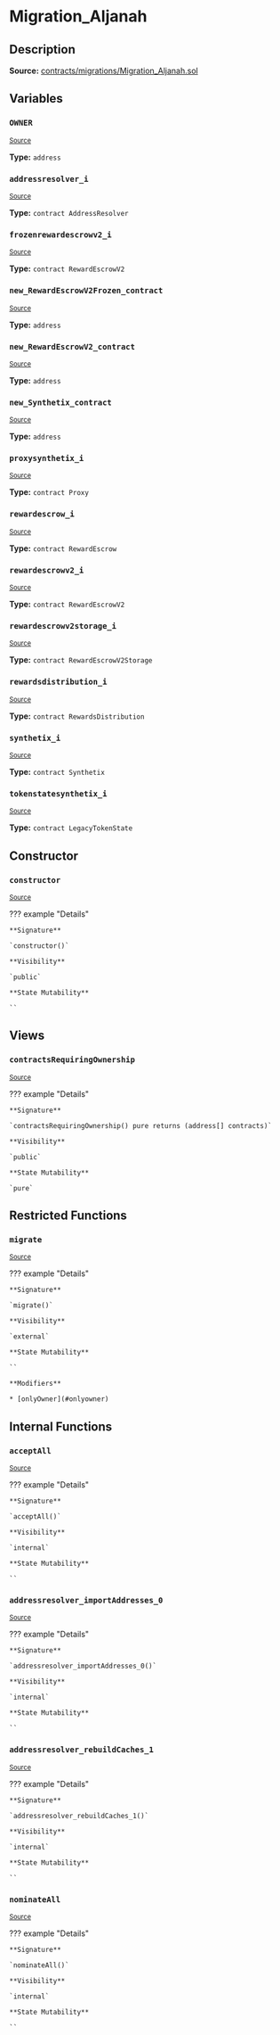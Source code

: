 # Migration_Aljanah

## Description

**Source:** [contracts/migrations/Migration_Aljanah.sol](https://github.com/Synthetixio/synthetix/tree/v2.101.2/contracts/migrations/Migration_Aljanah.sol)

## Variables

### `OWNER`

<sub>[Source](https://github.com/Synthetixio/synthetix/tree/v2.101.2/contracts/migrations/Migration_Aljanah.sol#L21)</sub>

**Type:** `address`

### `addressresolver_i`

<sub>[Source](https://github.com/Synthetixio/synthetix/tree/v2.101.2/contracts/migrations/Migration_Aljanah.sol#L28)</sub>

**Type:** `contract AddressResolver`

### `frozenrewardescrowv2_i`

<sub>[Source](https://github.com/Synthetixio/synthetix/tree/v2.101.2/contracts/migrations/Migration_Aljanah.sol#L44)</sub>

**Type:** `contract RewardEscrowV2`

### `new_RewardEscrowV2Frozen_contract`

<sub>[Source](https://github.com/Synthetixio/synthetix/tree/v2.101.2/contracts/migrations/Migration_Aljanah.sol#L57)</sub>

**Type:** `address`

### `new_RewardEscrowV2_contract`

<sub>[Source](https://github.com/Synthetixio/synthetix/tree/v2.101.2/contracts/migrations/Migration_Aljanah.sol#L55)</sub>

**Type:** `address`

### `new_Synthetix_contract`

<sub>[Source](https://github.com/Synthetixio/synthetix/tree/v2.101.2/contracts/migrations/Migration_Aljanah.sol#L53)</sub>

**Type:** `address`

### `proxysynthetix_i`

<sub>[Source](https://github.com/Synthetixio/synthetix/tree/v2.101.2/contracts/migrations/Migration_Aljanah.sol#L30)</sub>

**Type:** `contract Proxy`

### `rewardescrow_i`

<sub>[Source](https://github.com/Synthetixio/synthetix/tree/v2.101.2/contracts/migrations/Migration_Aljanah.sol#L34)</sub>

**Type:** `contract RewardEscrow`

### `rewardescrowv2_i`

<sub>[Source](https://github.com/Synthetixio/synthetix/tree/v2.101.2/contracts/migrations/Migration_Aljanah.sol#L42)</sub>

**Type:** `contract RewardEscrowV2`

### `rewardescrowv2storage_i`

<sub>[Source](https://github.com/Synthetixio/synthetix/tree/v2.101.2/contracts/migrations/Migration_Aljanah.sol#L39)</sub>

**Type:** `contract RewardEscrowV2Storage`

### `rewardsdistribution_i`

<sub>[Source](https://github.com/Synthetixio/synthetix/tree/v2.101.2/contracts/migrations/Migration_Aljanah.sol#L36)</sub>

**Type:** `contract RewardsDistribution`

### `synthetix_i`

<sub>[Source](https://github.com/Synthetixio/synthetix/tree/v2.101.2/contracts/migrations/Migration_Aljanah.sol#L46)</sub>

**Type:** `contract Synthetix`

### `tokenstatesynthetix_i`

<sub>[Source](https://github.com/Synthetixio/synthetix/tree/v2.101.2/contracts/migrations/Migration_Aljanah.sol#L32)</sub>

**Type:** `contract LegacyTokenState`

## Constructor

### `constructor`

<sub>[Source](https://github.com/Synthetixio/synthetix/tree/v2.101.2/contracts/migrations/Migration_Aljanah.sol#L59)</sub>

??? example "Details"

    **Signature**

    `constructor()`

    **Visibility**

    `public`

    **State Mutability**

    ``

## Views

### `contractsRequiringOwnership`

<sub>[Source](https://github.com/Synthetixio/synthetix/tree/v2.101.2/contracts/migrations/Migration_Aljanah.sol#L61)</sub>

??? example "Details"

    **Signature**

    `contractsRequiringOwnership() pure returns (address[] contracts)`

    **Visibility**

    `public`

    **State Mutability**

    `pure`

## Restricted Functions

### `migrate`

<sub>[Source](https://github.com/Synthetixio/synthetix/tree/v2.101.2/contracts/migrations/Migration_Aljanah.sol#L74)</sub>

??? example "Details"

    **Signature**

    `migrate()`

    **Visibility**

    `external`

    **State Mutability**

    ``

    **Modifiers**

    * [onlyOwner](#onlyowner)

## Internal Functions

### `acceptAll`

<sub>[Source](https://github.com/Synthetixio/synthetix/tree/v2.101.2/contracts/migrations/Migration_Aljanah.sol#L106)</sub>

??? example "Details"

    **Signature**

    `acceptAll()`

    **Visibility**

    `internal`

    **State Mutability**

    ``

### `addressresolver_importAddresses_0`

<sub>[Source](https://github.com/Synthetixio/synthetix/tree/v2.101.2/contracts/migrations/Migration_Aljanah.sol#L120)</sub>

??? example "Details"

    **Signature**

    `addressresolver_importAddresses_0()`

    **Visibility**

    `internal`

    **State Mutability**

    ``

### `addressresolver_rebuildCaches_1`

<sub>[Source](https://github.com/Synthetixio/synthetix/tree/v2.101.2/contracts/migrations/Migration_Aljanah.sol#L135)</sub>

??? example "Details"

    **Signature**

    `addressresolver_rebuildCaches_1()`

    **Visibility**

    `internal`

    **State Mutability**

    ``

### `nominateAll`

<sub>[Source](https://github.com/Synthetixio/synthetix/tree/v2.101.2/contracts/migrations/Migration_Aljanah.sol#L113)</sub>

??? example "Details"

    **Signature**

    `nominateAll()`

    **Visibility**

    `internal`

    **State Mutability**

    ``
